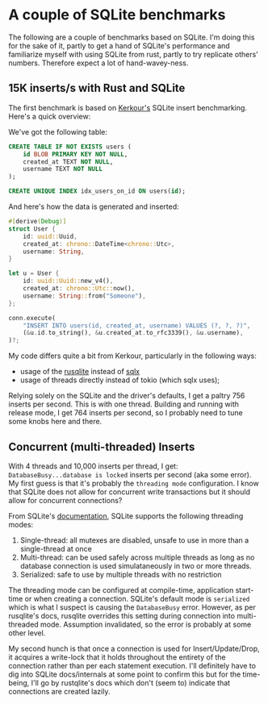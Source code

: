 # A couple of SQLite benchmarks

The following are a couple of benchmarks based on SQLite. I'm doing this for the
sake of it, partly to get a hand of SQLite's performance and familiarize myself
with using SQLite from rust, partly to try replicate others' numbers. Therefore
expect a lot of hand-wavey-ness.

## 15K inserts/s with Rust and SQLite

The first benchmark is based on
[Kerkour's](https://kerkour.com/high-performance-rust-with-sqlite) SQLite insert
benchmarking. Here's a quick overview:

We've got the following table:

```sql
CREATE TABLE IF NOT EXISTS users (
    id BLOB PRIMARY KEY NOT NULL,
    created_at TEXT NOT NULL,
    username TEXT NOT NULL
);

CREATE UNIQUE INDEX idx_users_on_id ON users(id);
```

And here's how the data is generated and inserted:

```rust
#[derive(Debug)]
struct User {
    id: uuid::Uuid,
    created_at: chrono::DateTime<chrono::Utc>,
    username: String,
}

let u = User {
    id: uuid::Uuid::new_v4(),
    created_at: chrono::Utc::now(),
    username: String::from("Someone"),
};

conn.execute(
    "INSERT INTO users(id, created_at, username) VALUES (?, ?, ?)",
    (&u.id.to_string(), &u.created_at.to_rfc3339(), &u.username),
)?;
```

My code differs quite a bit from Kerkour, particularly in the following ways:

- usage of the [rusqlite](https://github.com/rusqlite/rusqlite) instead of
  [sqlx](https://github.com/launchbadge/sqlx)
- usage of threads directly instead of tokio (which sqlx uses);

Relying solely on the SQLite and the driver's defaults, I get a paltry 756
inserts per second. This is with one thread. Building and running with release
mode, I get 764 inserts per second, so I probably need to tune some knobs here
and there.

## Concurrent (multi-threaded) Inserts

With 4 threads and 10,000 inserts per thread, I get:
`DatabaseBusy...database is locked` inserts per second (aka some error). My
first guess is that it's probably the `threading mode` configuration. I know
that SQLite does not allow for concurrent write transactions but it should allow
for concurrent connections?

From SQLite's [documentation](https://www.sqlite.org/threadsafe.html), SQLite
supports the following threading modes:

1. Single-thread: all mutexes are disabled, unsafe to use in more than a
   single-thread at once
2. Multi-thread: can be used safely across multiple threads as long as no
   database connection is used simulataneously in two or more threads.
3. Serialized: safe to use by multiple threads with no restriction

The threading mode can be configured at compile-time, application start-time or
when creating a connection. SQLite's default mode is `serialized` which is what
I suspect is causing the `DatabaseBusy` error. However, as per rusqlite's docs,
rusqlite overrides this setting during connection into multi-threaded mode.
Assumption invalidated, so the error is probably at some other level.

My second hunch is that once a connection is used for Insert/Update/Drop, it
acquires a write-lock that it holds throughout the entirety of the connection
rather than per each statement execution. I'll definitely have to dig into
SQLite docs/internals at some point to confirm this but for the time-being, I'll
go by rustqlite's docs which don't (seem to) indicate that connections are
created lazily.
